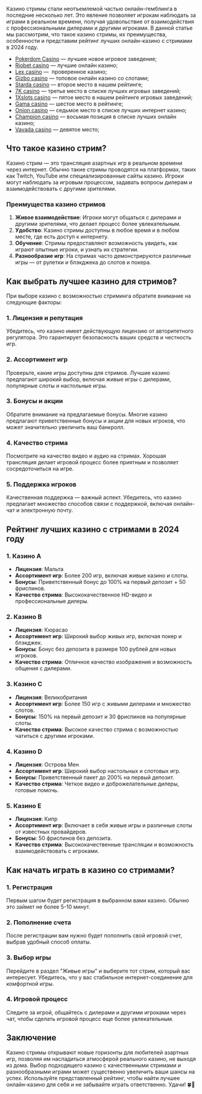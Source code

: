 Казино стримы стали неотъемлемой частью онлайн-гемблинга в последние несколько лет. Это явление позволяет игрокам наблюдать за играми в реальном времени, получая удовольствие от взаимодействия с профессиональными дилерами и другими игроками. В данной статье мы рассмотрим, что такое казино стримы, их преимущества, особенности и представим рейтинг лучших онлайн-казино с стримами в 2024 году.

* [Pokerdom Casino](https://brandplay.link/FwVc4f) — лучшее новое игровое заведение;
* [Riobet casino](https://brandplay.link/TnjsxFvH) — лучшие онлайн казино;
* [Lex casino](https://brandplay.link/VMqNXPFs) —  проверенное казино;
* [Gizbo casino](https://brandplay.link/rvzLrVLp) — топовое онлайн казино со слотами;
* [Starda casino](https://brandplay.link/HDcDrxLk) — второе место в нашем рейтинге;
* [7K casino](https://brandplay.link/dd46bNgD) — третье место в списке лучших игровых заведений;
* [1Xslots casino](https://brandplay.link/J2ZbqMPZ) — пятое место в нашем рейтинге игровых заведений;
* [Gama casino](https://brandplay.link/RD52jZbL) — шестое место в рейтинге;
* [Onion casino](https://brandplay.link/8LcS6Djb) — седьмое место в списке лучших интернет казино;
* [Champion casino](https://temon-gter.cfd/go/9n8?p56190p303844p3509t17502) — восьмая позиция в списке лучших онлайн казино;
* [Vavada casino](https://vavadapartner.pro/?promo=75590753-cc8b-4c4a-8d71-99b7a2293439-jud\&target=register) — девятое место;



## Что такое казино стрим?

Казино стрим — это трансляция азартных игр в реальном времени через интернет. Обычно такие стримы проводятся на платформах, таких как Twitch, YouTube или специализированные сайты казино. Игроки могут наблюдать за игровым процессом, задавать вопросы дилерам и взаимодействовать с другими зрителями.

### Преимущества казино стримов

1. **Живое взаимодействие**: Игроки могут общаться с дилерами и другими зрителями, что делает процесс более увлекательным.
2. **Удобство**: Казино стримы доступны в любое время и в любом месте, где есть доступ к интернету.
3. **Обучение**: Стримы предоставляют возможность увидеть, как играют опытные игроки, и узнать их стратегии.
4. **Разнообразие игр**: На стримах часто демонстрируются различные игры — от рулетки и блэкджека до слотов и покера.

## Как выбрать лучшее казино для стримов?

При выборе казино с возможностью стриминга обратите внимание на следующие факторы:

### 1. Лицензия и репутация

Убедитесь, что казино имеет действующую лицензию от авторитетного регулятора. Это гарантирует безопасность ваших средств и честность игр.

### 2. Ассортимент игр

Проверьте, какие игры доступны для стримов. Лучшие казино предлагают широкий выбор, включая живые игры с дилерами, популярные слоты и настольные игры.

### 3. Бонусы и акции

Обратите внимание на предлагаемые бонусы. Многие казино предлагают приветственные бонусы и акции для новых игроков, что может значительно увеличить ваш банкролл.

### 4. Качество стрима

Посмотрите на качество видео и аудио на стримах. Хорошая трансляция делает игровой процесс более приятным и позволяет сосредоточиться на игре.

### 5. Поддержка игроков

Качественная поддержка — важный аспект. Убедитесь, что казино предлагает множество способов связи с поддержкой, включая онлайн-чат и электронную почту.

## Рейтинг лучших казино с стримами в 2024 году

### 1. Казино A

* **Лицензия**: Мальта
* **Ассортимент игр**: Более 200 игр, включая живые казино и слоты.
* **Бонусы**: Приветственный бонус до 100% на первый депозит + 50 фриспинов.
* **Качество стрима**: Высококачественное HD-видео и профессиональные дилеры.

### 2. Казино B

* **Лицензия**: Кюрасао
* **Ассортимент игр**: Широкий выбор живых игр, включая покер и блэкджек.
* **Бонусы**: Бонус без депозита в размере 100 рублей для новых игроков.
* **Качество стрима**: Отличное качество изображения и возможность общения с дилерами.

### 3. Казино C

* **Лицензия**: Великобритания
* **Ассортимент игр**: Более 150 игр с живыми дилерами и множество слотов.
* **Бонусы**: 150% на первый депозит и 30 фриспинов на популярные слоты.
* **Качество стрима**: Высокое качество стрима с возможностью чатиться с другими игроками.

### 4. Казино D

* **Лицензия**: Острова Мен
* **Ассортимент игр**: Широкий выбор настольных и слотовых игр.
* **Бонусы**: Приветственный пакет до 200% на первый депозит.
* **Качество стрима**: Четкое видео и доброжелательные дилеры, готовые помочь.

### 5. Казино E

* **Лицензия**: Кипр
* **Ассортимент игр**: Включает в себя живые игры и различные слоты от известных провайдеров.
* **Бонусы**: 50 фриспинов без депозита.
* **Качество стрима**: Высококачественные трансляции и возможность взаимодействовать с игроками.

## Как начать играть в казино со стримами?

### 1. Регистрация

Первым шагом будет регистрация в выбранном вами казино. Обычно это займет не более 5-10 минут.

### 2. Пополнение счета

После регистрации вам нужно будет пополнить свой игровой счет, выбрав удобный способ оплаты.

### 3. Выбор игры

Перейдите в раздел "Живые игры" и выберите тот стрим, который вас интересует. Убедитесь, что у вас стабильное интернет-соединение для комфортной игры.

### 4. Игровой процесс

Следите за игрой, общайтесь с дилерами и другими игроками через чат, чтобы сделать игровой процесс еще более увлекательным.

## Заключение

Казино стримы открывают новые горизонты для любителей азартных игр, позволяя им насладиться атмосферой реального казино, не выходя из дома. Выбор подходящего казино с качественными стримами и разнообразными играми может существенно увеличить ваши шансы на успех. Используйте представленный рейтинг, чтобы найти лучшее онлайн-казино для себя и не забывайте играть ответственно. Удачи! 🍀🎉
